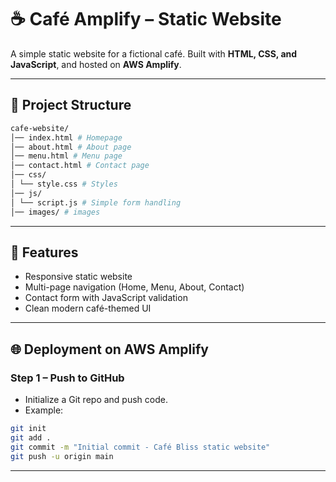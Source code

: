 # ☕ Café Amplify – Static Website

A simple static website for a fictional café. Built with **HTML, CSS, and JavaScript**, and hosted on **AWS Amplify**.

---

## 📂 Project Structure

```bash
cafe-website/
│── index.html # Homepage
│── about.html # About page
│── menu.html # Menu page
│── contact.html # Contact page
│── css/
│ └── style.css # Styles
│── js/
│ └── script.js # Simple form handling
│── images/ # images
```

---

## 🚀 Features
- Responsive static website
- Multi-page navigation (Home, Menu, About, Contact)
- Contact form with JavaScript validation
- Clean modern café-themed UI

---

## 🌐 Deployment on AWS Amplify

### **Step 1 – Push to GitHub**
- Initialize a Git repo and push code.  
- Example:  

```bash
git init
git add .
git commit -m "Initial commit - Café Bliss static website"
git push -u origin main
```

---

